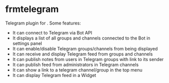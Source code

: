 # frmtelegram
Telegram plugin for .
Some features:
 - It can connect to Telegram via Bot API
 - It displays a list of all groups and channels connected to the Bot in settings panel
 - It can enable/disable Telegram groups/channels from being displayed
 - It can receive and display Telegram feed from groups and channels
 - It can publish notes from users in Telegram groups with link to its sender
 - It can publish feed from administrators in Telegram channels
 - It can show a link to a telegram channel/group in the top menu
 - It can display Telegram feed in a Widget